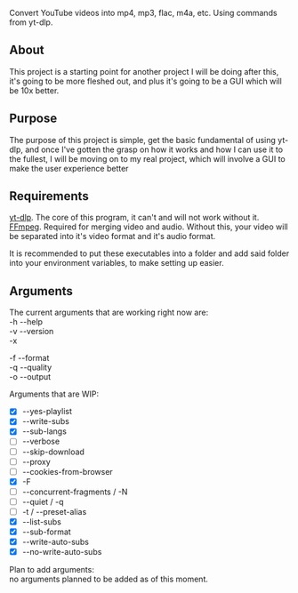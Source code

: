 Convert YouTube videos into mp4, mp3, flac, m4a, etc. Using commands from yt-dlp.

## About
This project is a starting point for another project I will be doing after this, it's going to be more fleshed out,
and plus it's going to be a GUI which will be 10x better.

## Purpose
The purpose of this project is simple, get the basic fundamental of using yt-dlp, and once I've gotten the grasp on how
it works and how I can use it to the fullest, I will be moving on to my real project, which will involve a GUI to make
the user experience better

## Requirements
[yt-dlp](https://github.com/yt-dlp/yt-dlp). The core of this program, it can't and will not work without it.  
[FFmpeg](https://github.com/BtbN/FFmpeg-Builds). Required for merging video and audio. Without this, your video will be separated into it's video format and it's audio format.  

It is recommended to put these executables into a folder and add said folder into your environment variables, to make
setting up easier.

## Arguments
The current arguments that are working right now are:  
-h --help  
-v --version  
-x  

-f --format  
-q --quality  
-o --output

Arguments that are WIP:  
- [x] --yes-playlist
- [x] --write-subs
- [x] --sub-langs
- [ ] --verbose
- [ ] --skip-download
- [ ] --proxy
- [ ] --cookies-from-browser
- [x] -F
- [ ] --concurrent-fragments / -N
- [ ] --quiet / -q
- [ ] -t / --preset-alias
- [x] --list-subs
- [x] --sub-format
- [x] --write-auto-subs
- [x] --no-write-auto-subs

Plan to add arguments:  
no arguments planned to be added as of this moment.
